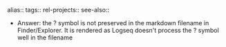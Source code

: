 alias::
tags::
rel-projects::
see-also::

- Answer: the ? symbol is not preserved in the markdown filename in Finder/Explorer. It is rendered as 
  Logseq doesn't process the ? symbol well in the filename